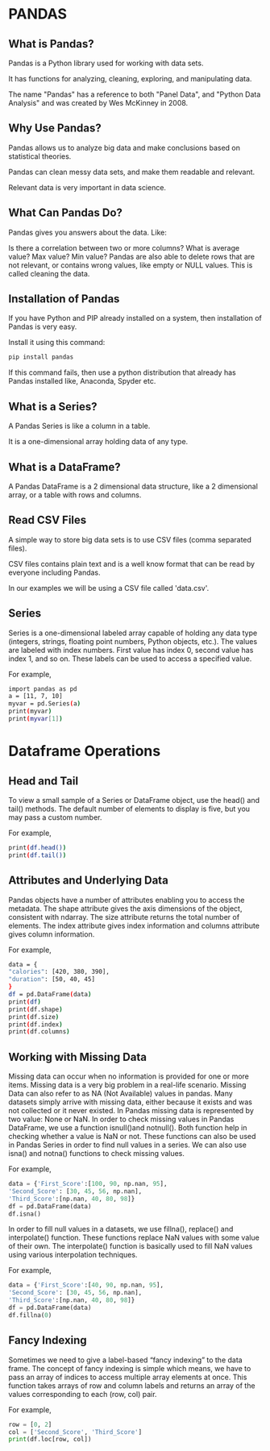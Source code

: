 # PANDAS

## What is Pandas?

Pandas is a Python library used for working with data sets.

It has functions for analyzing, cleaning, exploring, and manipulating data.

The name "Pandas" has a reference to both "Panel Data", and "Python Data Analysis" and was created by Wes McKinney in 2008.

## Why Use Pandas?

Pandas allows us to analyze big data and make conclusions based on statistical theories.

Pandas can clean messy data sets, and make them readable and relevant.

Relevant data is very important in data science.


## What Can Pandas Do?

Pandas gives you answers about the data. Like:

Is there a correlation between two or more columns?
What is average value?
Max value?
Min value?
Pandas are also able to delete rows that are not relevant, or contains wrong values, like empty or NULL values. This is called cleaning the data.

## Installation of Pandas

If you have Python and PIP already installed on a system, then installation of Pandas is very easy.

Install it using this command:

```bash
pip install pandas
```

If this command fails, then use a python distribution that already has Pandas installed like, Anaconda, Spyder etc.

## What is a Series?

A Pandas Series is like a column in a table.

It is a one-dimensional array holding data of any type.


## What is a DataFrame?

A Pandas DataFrame is a 2 dimensional data structure, like a 2 dimensional array, or a table with rows and columns.

## Read CSV Files

A simple way to store big data sets is to use CSV files (comma separated files).

CSV files contains plain text and is a well know format that can be read by everyone including Pandas.

In our examples we will be using a CSV file called 'data.csv'.

## Series

Series is a one-dimensional labeled array capable of holding any data type (integers,
strings, floating point numbers, Python objects, etc.). The values are labeled with
index numbers. First value has index 0, second value has index 1, and so on. These
labels can be used to access a specified value. 

For example,

```bash
import pandas as pd
a = [11, 7, 10]
myvar = pd.Series(a)
print(myvar)
print(myvar[1])
```

# Dataframe Operations

## Head and Tail
To view a small sample of a Series or DataFrame object, use
the head() and tail() methods. The default number of elements to display is five, but
you may pass a custom number.
 
For example,

```bash
print(df.head())
print(df.tail())
```
## Attributes and Underlying Data

Pandas objects have a number of attributes enabling you to access the metadata. The
shape attribute gives the axis dimensions of the object, consistent with ndarray. The
size attribute returns the total number of elements. The index attribute gives index
information and columns attribute gives column information.

For example,

```bash 
data = {
"calories": [420, 380, 390],
"duration": [50, 40, 45]
}
df = pd.DataFrame(data)
print(df)
print(df.shape)
print(df.size)
print(df.index)
print(df.columns)

```


## Working with Missing Data

Missing data can occur when no information is provided for one or more items.
Missing data is a very big problem in a real-life scenario. Missing Data can also refer
to as NA (Not Available) values in pandas. Many datasets simply arrive with missing
data, either because it exists and was not collected or it never existed. In Pandas
missing data is represented by two value: None or NaN.
In order to check missing values in Pandas DataFrame, we use a function isnull()and
notnull(). Both function help in checking whether a value is NaN or not. These
functions can also be used in Pandas Series in order to find null values in a series. We
can also use isna() and notna() functions to check missing values.
 
For example,

```python 
data = {'First_Score':[100, 90, np.nan, 95],
'Second_Score': [30, 45, 56, np.nan],
'Third_Score':[np.nan, 40, 80, 98]}
df = pd.DataFrame(data)
df.isna()
```

In order to fill null values in a datasets, we use fillna(), replace() and interpolate()
function. These functions replace NaN values with some value of their own. The
interpolate() function is basically used to fill NaN values using various interpolation
techniques. 

For example,

```python
data = {'First_Score':[40, 90, np.nan, 95],
'Second_Score': [30, 45, 56, np.nan],
'Third_Score':[np.nan, 40, 80, 98]}
df = pd.DataFrame(data)
df.fillna(0)
```

## Fancy Indexing

Sometimes we need to give a label-based “fancy indexing” to the data frame. The
concept of fancy indexing is simple which means, we have to pass an array of indices
to access multiple array elements at once. This function takes arrays of row and
column labels and returns an array of the values corresponding to each (row, col) pair.

For example,

```python
row = [0, 2]
col = ['Second_Score', 'Third_Score']
print(df.loc[row, col])
```